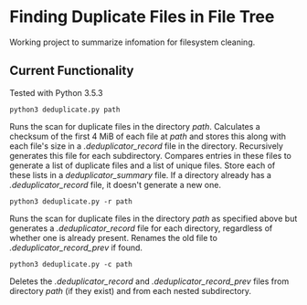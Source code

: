 # Finding Duplicate Files in File Tree
Working project to summarize infomation for filesystem cleaning.

## Current Functionality
Tested with Python 3.5.3
```
python3 deduplicate.py path
```
Runs the scan for duplicate files in the directory *path*. Calculates a checksum of the first 4 MiB of each file at *path* and stores this along with each file's size in a *.deduplicator_record* file in the directory. Recursively generates this file for each subdirectory. Compares entries in these files to generate a list of duplicate files and a list of unique files. Store each of these lists in a *deduplicator_summary* file. If a directory already has a *.deduplicator_record* file, it doesn't generate a new one.

```
python3 deduplicate.py -r path
```
Runs the scan for duplicate files in the directory *path* as specified above but generates a *.deduplicator_record* file for each directory, regardless of whether one is already present. Renames the old file to *.deduplicator_record_prev* if found.

```
python3 deduplicate.py -c path
```
Deletes the *.deduplicator_record* and *.deduplicator_record_prev* files from directory *path* (if they exist) and from each nested subdirectory.

